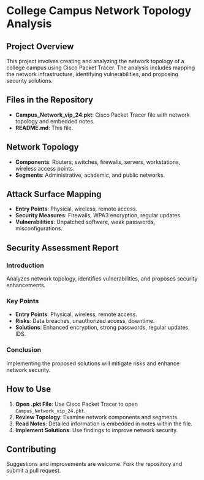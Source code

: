 

# **College Campus Network Topology Analysis**

## **Project Overview**

This project involves creating and analyzing the network topology of a college campus using Cisco Packet Tracer. The analysis includes mapping the network infrastructure, identifying vulnerabilities, and proposing security solutions.

## **Files in the Repository**

- **Campus_Network_vip_24.pkt**: Cisco Packet Tracer file with network topology and embedded notes.
- **README.md**: This file.

## **Network Topology**

- **Components**: Routers, switches, firewalls, servers, workstations, wireless access points.
- **Segments**: Administrative, academic, and public networks.

## **Attack Surface Mapping**

- **Entry Points**: Physical, wireless, remote access.
- **Security Measures**: Firewalls, WPA3 encryption, regular updates.
- **Vulnerabilities**: Unpatched software, weak passwords, misconfigurations.

## **Security Assessment Report**

### **Introduction**

Analyzes network topology, identifies vulnerabilities, and proposes security enhancements.

### **Key Points**

- **Entry Points**: Physical, wireless, remote access.
- **Risks**: Data breaches, unauthorized access, downtime.
- **Solutions**: Enhanced encryption, strong passwords, regular updates, IDS.

### **Conclusion**

Implementing the proposed solutions will mitigate risks and enhance network security.

## **How to Use**

1. **Open .pkt File**: Use Cisco Packet Tracer to open `Campus_Network_vip_24.pkt`.
2. **Review Topology**: Examine network components and segments.
3. **Read Notes**: Detailed information is embedded in notes within the file.
4. **Implement Solutions**: Use findings to improve network security.

## **Contributing**

Suggestions and improvements are welcome. Fork the repository and submit a pull request.


